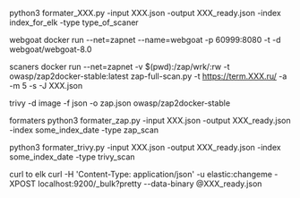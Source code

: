 
python3 formater_XXX.py -input XXX.json -output XXX_ready.json -index index_for_elk -type type_of_scaner


webgoat
docker run --net=zapnet --name=webgoat -p 60999:8080 -t -d webgoat/webgoat-8.0



scaners
docker run --net=zapnet -v $(pwd):/zap/wrk/:rw -t owasp/zap2docker-stable:latest zap-full-scan.py  -t https://term.XXX.ru/ -a -m 5 -s -J XXX.json


trivy  -d image -f json  -o zap.json  owasp/zap2docker-stable


formaters
python3 formater_zap.py -input XXX.json -output XXX_ready.json -index some_index_date -type zap_scan

python3 formater_trivy.py -input XXX.json -output XXX_ready.json -index some_index_date -type trivy_scan



curl to elk
curl -H 'Content-Type: application/json' -u elastic:changeme  -XPOST localhost:9200/_bulk?pretty --data-binary @XXX_ready.json

